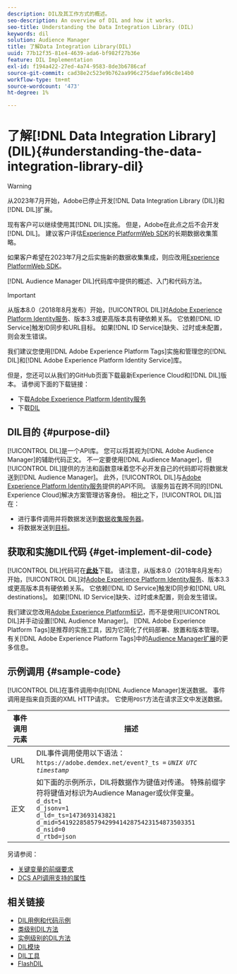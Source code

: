```yaml
---
description: DIL及其工作方式的概述。
seo-description: An overview of DIL and how it works.
seo-title: Understanding the Data Integration Library (DIL)
keywords: dil
solution: Audience Manager
title: 了解Data Integration Library(DIL)
uuid: 77b12f35-81e4-4639-ada6-bf982f27b36e
feature: DIL Implementation
exl-id: f194a422-27ed-4a74-9583-8de3b6786caf
source-git-commit: cad38e2c523e9b762aa996c275daefa96c8e14b0
workflow-type: tm+mt
source-wordcount: '473'
ht-degree: 1%

---
```


# 了解[!DNL Data Integration Library] (DIL){#understanding-the-data-integration-library-dil}

>[!WARNING]
>
>从2023年7月开始，Adobe已停止开发[!DNL Data Integration Library (DIL)]和[!DNL DIL]扩展。
>
>现有客户可以继续使用其[!DNL DIL]实施。 但是，Adobe在此点之后不会开发[!DNL DIL]。 建议客户评估[Experience PlatformWeb SDK](https://experienceleague.adobe.com/docs/experience-platform/edge/home.html?lang=en)的长期数据收集策略。
>
>如果客户希望在2023年7月之后实施新的数据收集集成，则应改用[Experience PlatformWeb SDK](https://experienceleague.adobe.com/docs/experience-platform/edge/home.html?lang=en)。

[!DNL Audience Manager DIL]代码库中提供的概述、入门和代码方法。

>[!IMPORTANT]
>
>从版本8.0（2018年8月发布）开始，[!UICONTROL DIL]对[Adobe Experience Platform Identity服务](https://experienceleague.adobe.com/docs/id-service/using/home.html)、版本3.3或更高版本具有硬依赖关系。 它依赖[!DNL ID Service]触发ID同步和URL目标。 如果[!DNL ID Service]缺失、过时或未配置，则会发生错误。
>
>我们建议您使用[!DNL Adobe Experience Platform Tags]实施和管理您的[!DNL DIL]和[!DNL Adobe Experience Platform Identity Service]库。

但是，您还可以从我们的GitHub页面下载最新Experience Cloud和[!DNL DIL]版本。 请参阅下面的下载链接：

* 下载[Adobe Experience Platform Identity服务](https://github.com/Adobe-Marketing-Cloud/id-service/releases)
* 下载[DIL](https://github.com/Adobe-Marketing-Cloud/dil/releases)

## DIL目的 {#purpose-dil}

[!UICONTROL DIL]是一个API库。 您可以将其视为[!DNL Adobe Audience Manager]的辅助代码正文。 不一定要使用[!DNL Audience Manager]，但[!UICONTROL DIL]提供的方法和函数意味着您不必开发自己的代码即可将数据发送到[!DNL Audience Manager]。 此外，[!UICONTROL DIL]与[Adobe Experience Platform Identity服务](https://experienceleague.adobe.com/docs/id-service/using/home.html)提供的API不同。 该服务旨在跨不同的[!DNL Experience Cloud]解决方案管理访客身份。 相比之下，[!UICONTROL DIL]旨在：

* 进行事件调用并将数据发送到[数据收集服务器](../reference/system-components/components-data-collection.md)。
* 将数据发送到[目标](../features/destinations/destinations.md)。

## 获取和实施DIL代码 {#get-implement-dil-code}

[!UICONTROL DIL]代码可在&#x200B;**[此处](https://github.com/Adobe-Marketing-Cloud/dil/releases)**&#x200B;下载。 请注意，从版本8.0（2018年8月发布）开始，[!UICONTROL DIL]对[Adobe Experience Platform Identity服务](https://experienceleague.adobe.com/docs/id-service/using/home.html)、版本3.3或更高版本具有硬依赖关系。 它依赖[!DNL ID Service]触发ID同步和[!DNL URL destinations]。 如果[!DNL ID Service]缺失、过时或未配置，则会发生错误。

我们建议您改用[Adobe Experience Platform标记](https://experienceleague.adobe.com/docs/experience-platform/tags/home.html)，而不是使用[!UICONTROL DIL]并手动设置[!DNL Audience Manager]。 [!DNL Adobe Experience Platform Tags]是推荐的实施工具，因为它简化了代码部署、放置和版本管理。 有关[!DNL Adobe Experience Platform Tags]中的[Audience Manager扩展](https://experienceleague.adobe.com/docs/experience-platform/tags/extensions/adobe/audience-manager/overview.html)的更多信息。

## 示例调用 {#sample-code}

[!UICONTROL DIL]在事件调用中向[!DNL Audience Manager]发送数据。 事件调用是指来自页面的XML HTTP请求。 它使用`POST`方法在请求正文中发送数据。

| 事件调用元素 | 描述 |
|--- |--- |
| URL | DIL事件调用使用以下语法： `https://adobe.demdex.net/event?_ts =` *`UNIX UTC timestamp`* |
| 正文 | 如下面的示例所示，DIL将数据作为键值对传递。 特殊前缀字符将键值对标识为Audience Manager或伙伴变量。<br>`d_dst=1`<br>`d_jsonv=1`<br>`d_ld=_ts=1473693143821`<br>`d_mid=54192285857942994142875423154873503351`<br>`d_nsid=0`<br>`d_rtbd=json`<br> |

另请参阅：
* [关键变量的前缀要求](../features/traits/trait-variable-prefixes.md)
* [DCS API调用支持的属性](../api/dcs-intro/dcs-api-reference/dcs-keys.md)

## 相关链接

* [DIL用例和代码示例](/help/using/dil/dil-use-cases.md)
* [类级别DIL方法](/help/using/dil/dil-class-overview/dil-start.md)
* [实例级别的DIL方法](/help/using/dil/dil-instance-methods.md)
* [DIL模块](/help/using/dil/dil-modules.md)
* [DIL工具](/help/using/dil/dil-tools.md)
* [FlashDIL](/help/using/dil/dil-flash.md)
